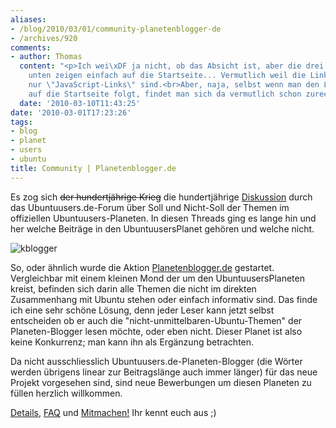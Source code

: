 ```yaml
---
aliases:
- /blog/2010/03/01/community-planetenblogger-de
- /archives/920
comments:
- author: Thomas
  content: "<p>Ich wei\xDF ja nicht, ob das Absicht ist, aber die drei Links dort
    unten zeigen einfach auf die Startseite... Vermutlich weil die Links dorthin eigentlich
    nur \"JavaScript-Links\" sind.<br>Aber, naja, selbst wenn man den Links immer
    auf die Startseite folgt, findet man sich da vermutlich schon zurecht. ;-)</p>"
  date: '2010-03-10T11:43:25'
date: '2010-03-01T17:23:26'
tags:
- blog
- planet
- users
- ubuntu
title: Community | Planetenblogger.de
---
```


Es zog sich <del>der hundertjährige Krieg</del> die hundertjährige
[Diskussion](http://forum.ubuntuusers.de/topic/ausrichtung-des-planeten/)
durch das Ubuntuusers.de-Forum über Soll und Nicht-Soll der Themen im
offiziellen Ubuntuusers-Planeten. In diesen Threads ging es lange hin und
her welche Beiträge in den UbuntuusersPlanet gehören und welche nicht.

![kblogger](/uploads/2010/03/kblogger.png)

So, oder ähnlich wurde die Aktion
[Planetenblogger.de](http://planetenblogger.de) gestartet. Vergleichbar mit
einem kleinen Mond der um den UbuntuusersPlaneten kreist, befinden sich
darin alle Themen die nicht im direkten Zusammenhang mit Ubuntu stehen oder
einfach informativ sind. Das finde ich eine sehr schöne Lösung, denn jeder
Leser kann jetzt selbst entscheiden ob er auch die
"nicht-unmittelbaren-Ubuntu-Themen" der Planeten-Blogger lesen möchte, oder
eben nicht. Dieser Planet ist also keine Konkurrenz; man kann ihn als
Ergänzung betrachten.

Da nicht ausschliesslich Ubuntuusers.de-Planeten-Blogger (die Wörter werden
übrigens linear zur Beitragslänge auch immer länger) für das neue Projekt
vorgesehen sind, sind neue Bewerbungen um diesen Planeten zu füllen
herzlich willkommen.

[Details](http://planetenblogger.de/), [FAQ](http://planetenblogger.de/)
und [Mitmachen!](http://planetenblogger.de/) Ihr kennt euch aus ;)
